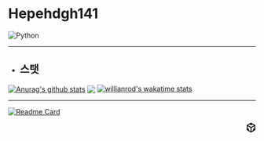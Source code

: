 # Hepehdgh141

![Python](https://img.shields.io/badge/python-3.9-blue?style=flat&logo=python)

---

* ## 스탯
 <a href="https://github.com/anuraghazra/github-readme-stats"><img align="center" src="https://github-readme-stats.vercel.app/api?username=Hepehdgh141&show_icons=true&include_all_commits=true&theme=onedark&hide_border=true" alt="Anurag's github stats" /></a>  <a href="https://github.com/anuraghazra/github-readme-stats"><img align="center" src="https://github-readme-stats.vercel.app/api/top-langs/?username=Hepehdgh141&layout=compact&theme=onedark&hide_border=true" /></a> 
[![willianrod's wakatime stats](https://github-readme-stats.vercel.app/api/wakatime?username=Hepehdgh141&theme=onedark)](https://github.com/anuraghazra/github-readme-stats)

---

[![Readme Card](https://github-readme-stats.vercel.app/api/pin/?username=Hepehdgh141&repo=AOMPL&theme=onedark)](https://github.com/Hepehdgh141/AOMPL)

<a href="https://codesandbox.io/u/Hepehdgh141">
  <img align="right" alt="Anurag Hazra | CodeSandbox" width="20px" src="https://raw.githubusercontent.com/anuraghazra/anuraghazra/master/assets/codesandbox.svg" />
</a>
